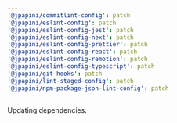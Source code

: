 ```yaml
---
'@jpapini/commitlint-config': patch
'@jpapini/eslint-config': patch
'@jpapini/eslint-config-jest': patch
'@jpapini/eslint-config-next': patch
'@jpapini/eslint-config-prettier': patch
'@jpapini/eslint-config-react': patch
'@jpapini/eslint-config-remotion': patch
'@jpapini/eslint-config-typescript': patch
'@jpapini/git-hooks': patch
'@jpapini/lint-staged-config': patch
'@jpapini/npm-package-json-lint-config': patch
---
```


Updating dependencies.
